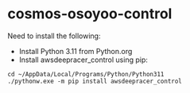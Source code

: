 # cosmos-osoyoo-control

Need to install the following:
- Install Python 3.11 from Python.org
- Install awsdeepracer_control using pip:
```
cd ~/AppData/Local/Programs/Python/Python311
./pythonw.exe -m pip install awsdeepracer_control
```
